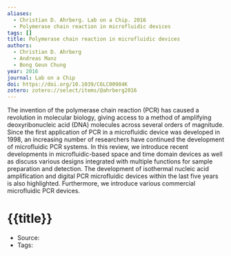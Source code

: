```yaml
---
aliases:
  - Christian D. Ahrberg. Lab on a Chip. 2016
  - Polymerase chain reaction in microfluidic devices
tags: []
title: Polymerase chain reaction in microfluidic devices
authors:
  - Christian D. Ahrberg
  - Andreas Manz
  - Bong Geun Chung
year: 2016
journal: Lab on a Chip
doi: https://doi.org/10.1039/C6LC00984K
zotero: zotero://select/items/@ahrberg2016
---
```

<!-- START_ABSTRACT -->
The invention of the polymerase chain reaction (PCR) has caused a revolution in molecular biology, giving access to a method of amplifying deoxyribonucleic acid (DNA) molecules across several orders of magnitude. Since the first application of PCR in a microfluidic device was developed in 1998, an increasing number of researchers have continued the development of microfluidic PCR systems. In this review, we introduce recent developments in microfluidic-based space and time domain devices as well as discuss various designs integrated with multiple functions for sample preparation and detection. The development of isothermal nucleic acid amplification and digital PCR microfluidic devices within the last five years is also highlighted. Furthermore, we introduce various commercial microfluidic PCR devices.
<!-- END_ABSTRACT -->

<!-- START_TEMPLATE -->
# {{title}}

- Source:
- Tags: 
<!-- END_TEMPLATE -->